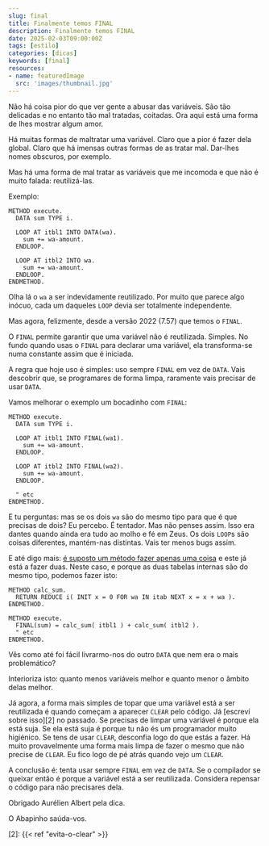 ```yaml
---
slug: final
title: Finalmente temos FINAL
description: Finalmente temos FINAL
date: 2025-02-03T09:00:00Z
tags: [estilo]
categories: [dicas]
keywords: [final]
resources:
- name: featuredImage
  src: 'images/thumbnail.jpg'
---
```


Não há coisa pior do que ver gente a abusar das variáveis. São tão delicadas e no entanto tão mal tratadas, coitadas. Ora aqui está uma forma de lhes mostrar algum amor.

<!--more-->

Há muitas formas de maltratar uma variável. Claro que a pior é fazer dela global. Claro que há imensas outras formas de as tratar mal. Dar-lhes nomes obscuros, por exemplo.

Mas há uma forma de mal tratar as variáveis que me incomoda e que não é muito falada: reutilizá-las.

Exemplo:

```abap
METHOD execute.
  DATA sum TYPE i.

  LOOP AT itbl1 INTO DATA(wa).
    sum += wa-amount.
  ENDLOOP.

  LOOP AT itbl2 INTO wa.
    sum += wa-amount.
  ENDLOOP.
ENDMETHOD.
```

Olha lá o `wa` a ser indevidamente reutilizado. Por muito que parece algo inócuo, cada um daqueles `LOOP` devia ser totalmente independente.

Mas agora, felizmente, desde a versão 2022 (7.57) que temos o `FINAL`.

O `FINAL` permite garantir que uma variável não é reutilizada. Simples. No fundo quando usas o `FINAL` para declarar uma variável, ela transforma-se numa constante assim que é iniciada.

A regra que hoje uso é simples: uso sempre `FINAL` em vez de `DATA`. Vais descobrir que, se programares de forma limpa, raramente vais precisar de usar `DATA`.

Vamos melhorar o exemplo um bocadinho com `FINAL`:

```abap
METHOD execute.
  DATA sum TYPE i.

  LOOP AT itbl1 INTO FINAL(wa1).
    sum += wa-amount.
  ENDLOOP.

  LOOP AT itbl2 INTO FINAL(wa2).
    sum += wa-amount.
  ENDLOOP.

  " etc
ENDMETHOD.
```

E tu perguntas: mas se os dois `wa` são do mesmo tipo para que é que precisas de dois? Eu percebo. É tentador. Mas não penses assim. Isso era dantes quando ainda era tudo ao molho e fé em Zeus. Os dois `LOOP`s são coisas diferentes, mantém-nas distintas. Vais ter menos bugs assim.

E até digo mais: [é suposto um método fazer apenas uma coisa][1] e este já está a fazer duas. Neste caso, e porque as duas tabelas internas são do mesmo tipo, podemos fazer isto:

```abap
METHOD calc_sum.
  RETURN REDUCE i( INIT x = 0 FOR wa IN itab NEXT x = x + wa ).
ENDMETHOD.

METHOD execute.
  FINAL(sum) = calc_sum( itbl1 ) + calc_sum( itbl2 ).
  " etc
ENDMETHOD.
```

Vês como até foi fácil livrarmo-nos do outro `DATA` que nem era o mais problemático?

Interioriza isto: quanto menos variáveis melhor e quanto menor o âmbito delas melhor.

Já agora, a forma mais simples de topar que uma variável está a ser reutilizada é quando começam a aparecer `CLEAR` pelo código. Já [escrevi sobre isso][2] no passado. Se precisas de limpar uma variável é porque ela está suja. Se ela está suja é porque tu não és um programador muito higiénico. Se tens de usar `CLEAR`, desconfia logo do que estás a fazer. Há muito provavelmente uma forma mais limpa de fazer o mesmo que não precise de `CLEAR`. Eu fico logo de pé atrás quando vejo um `CLEAR`.

A conclusão é: tenta usar sempre `FINAL` em vez de `DATA`. Se o compilador se queixar então é porque a variável está a ser reutilizada. Considera repensar o código para não precisares dela.

Obrigado Aurélien Albert pela dica.

O Abapinho saúda-vos.

[1]: <https://github.com/SAP/styleguides/blob/main/clean-abap/CleanABAP.md#do-one-thing-do-it-well-do-it-only>
[2]: {{< ref "evita-o-clear" >}}
